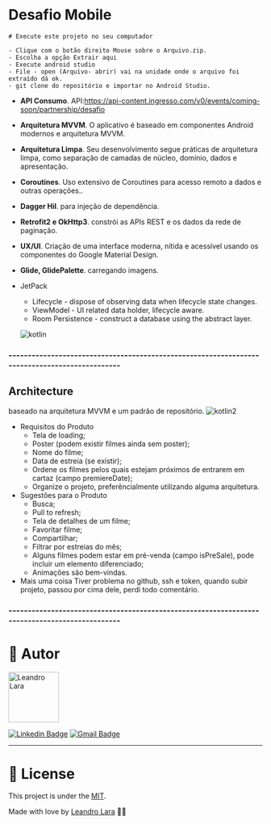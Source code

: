 # Desafio Mobile
	
	# Execute este projeto no seu computador
	
	- Clique com o botão direito Mouse sobre o Arquivo.zip.
	- Escolha a opção Extrair aqui
	- Execute android studio
	- File - open (Arquivo- abrir) vai na unidade onde o arquivo foi extraído dá ok.
	- git clone do repositório e importar no Android Studio.
	


- **API Consumo**. API:https://api-content.ingresso.com/v0/events/coming-soon/partnership/desafio
- **Arquitetura MVVM**. O aplicativo é baseado em componentes Android modernos e arquitetura MVVM.
- **Arquitetura Limpa**. Seu desenvolvimento segue práticas de arquitetura limpa, como separação de camadas de núcleo, domínio, dados e apresentação.
- **Coroutines**. Uso extensivo de Coroutines para acesso remoto a dados e outras operações..
- **Dagger Hil**. para injeção de dependência.
- **Retrofit2 e OkHttp3**. constrói as APIs REST e os dados da rede de paginação.
- **UX/UI**. Criação de uma interface moderna, nítida e acessível usando os componentes do Google Material Design.
- **Glide, GlidePalette**. carregando imagens.


- JetPack
  - Lifecycle - dispose of observing data when lifecycle state changes.
  - ViewModel - UI related data holder, lifecycle aware.
  - Room Persistence - construct a database using the abstract layer.
  
  ![kotlin](https://user-images.githubusercontent.com/49800137/146968184-8730e19b-9601-42de-88e4-fbc10a0925a2.png)


### ----------------------------------------------------------------------------------------------

## Architecture
baseado na arquitetura MVVM e um padrão de repositório.
![kotlin2](https://user-images.githubusercontent.com/49800137/146968188-d88e3371-3a5c-453f-8cf5-b156847281e4.png)


- Requisitos do Produto
	- Tela de loading;
	- Poster (podem existir filmes ainda sem poster);
	- Nome do filme;
	- Data de estreia (se existir);
	- Ordene os filmes pelos quais estejam próximos de entrarem em cartaz (campo premiereDate);
	- Organize o projeto, preferêncialmente utilizando alguma arquitetura.
- Sugestões para o Produto
	- Busca;
	- Pull to refresh;
	- Tela de detalhes de um filme;
	- Favoritar filme;
	- Compartilhar;
	- Filtrar por estreias do mês;
	- Alguns filmes podem estar em pré-venda (campo isPreSale), pode incluir um elemento diferenciado;
	- Animações são bem-vindas.
- Mais uma coisa
	Tiver problema no github, ssh e token, quando subir projeto, passou por cima dele, perdi todo comentário.

### ----------------------------------------------------------------------------------------------


# :man: Autor

<img  border-radius="50px" src="https://user-images.githubusercontent.com/49800137/97786310-6c842080-1b89-11eb-8584-0bb77c50d700.jpg" width="100px" alt="Leandro Lara"/>

[![Linkedin Badge](https://img.shields.io/badge/-Leandro-blue?style=flat-square&logo=Linkedin&logoColor=white&link=https://www.linkedin.com/in/leandro-lara-209445a9/)](https://www.linkedin.com/in/leandro-lara-209445a9/) 
[![Gmail Badge](https://img.shields.io/badge/-leandroshinigami@gmail.com-c14438?style=flat-square&logo=Gmail&logoColor=white&link=leandroshinigami@gmail.com)](leandroshinigami@gmail.com)

---

# :closed_book: License

This project is under the [MIT](./LICENSE).


Made with love by [Leandro Lara](https://github.com/LeandroSilvaLara) 💜🚀
